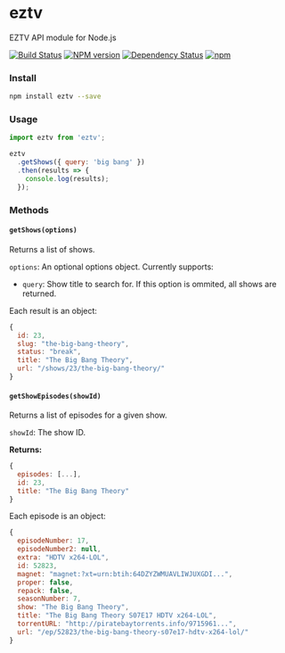 eztv
========
EZTV API module for Node.js

[![Build Status](https://travis-ci.org/moesalih/node-eztv.svg?branch=master)](https://travis-ci.org/moesalih/node-eztv)
[![NPM version](https://badge.fury.io/js/eztv.svg)](http://badge.fury.io/js/eztv)
[![Dependency Status](https://img.shields.io/david/moesalih/node-eztv.svg)](https://david-dm.org/moesalih/node-eztv)
[![npm](https://img.shields.io/npm/dm/eztv.svg?maxAge=2592000)]()

### Install
```bash
npm install eztv --save
```

### Usage
```js
import eztv from 'eztv';

eztv
  .getShows({ query: 'big bang' })
  .then(results => {
    console.log(results);
  });
```

### Methods
#### `getShows(options)`

Returns a list of shows.

`options`: An optional options object. Currently supports:

- `query`: Show title to search for. If this option is ommited, all shows are returned.

Each result is an object:

```js
{
  id: 23,
  slug: "the-big-bang-theory",
  status: "break",
  title: "The Big Bang Theory",
  url: "/shows/23/the-big-bang-theory/"
}
```

#### `getShowEpisodes(showId)`

Returns a list of episodes for a given show.

`showId`: The show ID.

**Returns:**

```js
{
  episodes: [...],
  id: 23,
  title: "The Big Bang Theory"
}
```

Each episode is an object:

```js
{
  episodeNumber: 17,
  episodeNumber2: null,
  extra: "HDTV x264-LOL",
  id: 52823,
  magnet: "magnet:?xt=urn:btih:64DZYZWMUAVLIWJUXGDI...",
  proper: false,
  repack: false,
  seasonNumber: 7,
  show: "The Big Bang Theory",
  title: "The Big Bang Theory S07E17 HDTV x264-LOL",
  torrentURL: "http://piratebaytorrents.info/9715961...",
  url: "/ep/52823/the-big-bang-theory-s07e17-hdtv-x264-lol/"
}
```
